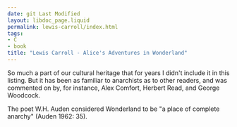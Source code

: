 ```yaml
---
date: git Last Modified
layout: libdoc_page.liquid
permalink: lewis-carroll/index.html
tags:
- C
- book
title: "Lewis Carroll - Alice's Adventures in Wonderland"
---
```


So much a part of our cultural heritage that for years I  didn't include it in this listing. But it has been as familiar to anarchists as  to other readers, and was commented on by, for instance, Alex Comfort, Herbert  Read, and George Woodcock.

The poet W.H. Auden considered Wonderland to  be "a place of complete anarchy" (Auden 1962: 35).